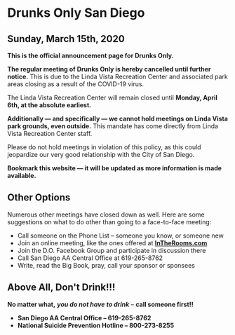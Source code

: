 # Drunks Only San Diego

## Sunday, March 15th, 2020

__This is the official announcement page for Drunks Only.__

__The regular meeting of Drunks Only is hereby cancelled until further notice.__  This is due to the Linda Vista Recreation Center and associated park areas closing as a result of the COVID-19 virus.  

The Linda Vista Recreation Center will remain closed until __Monday, April 6th, at the absolute earliest.__  

__Additionally — and specifically — we cannot hold meetings on Linda Vista park grounds, even outside.__  This mandate has come directly from Linda Vista Recreation Center staff.  

Please do not hold meetings in violation of this policy, as this could jeopardize our very good relationship with the City of San Diego.

__Bookmark this website — it will be updated as more information is made available.__

## Other Options

Numerous other meetings have closed down as well.  Here are some suggestions on what to do other than going to a face-to-face meeting:

- Call someone on the Phone List – someone you know, or someone new
- Join an online meeting, like the ones offered at __[InTheRooms.com](InTheRooms.com)__
- Join the D.O. Facebook Group and participate in discussion there
- Call San Diego AA Central Office at 619-265-8762
- Write, read the Big Book, pray, call your sponsor or sponsees

## Above All, Don't Drink!!!

__No matter what,__ **_you do not have to drink_** – __call someone first!!__
- __San Diego AA Central Office – 619-265-8762__
- __National Suicide Prevention Hotline – 800-273-8255__

